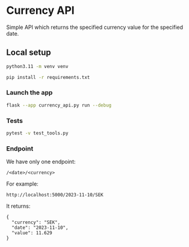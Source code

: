 # Currency API
Simple API which returns the specified currency value for the specified date.


## Local setup
```bash
python3.11 -m venv venv
```
```bash
pip install -r requirements.txt
```

### Launch the app

```bash
flask --app currency_api.py run --debug
```

### Tests
```bash
pytest -v test_tools.py
```

### Endpoint
We have only one endpoint:
```
/<date>/<currency>
```
For example:
```
http://localhost:5000/2023-11-10/SEK
```
It returns:
```
{
  "currency": "SEK",
  "date": "2023-11-10",
  "value": 11.629
}
```
